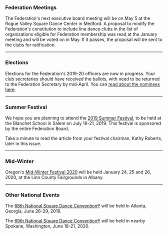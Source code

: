 ### Federation Meetings

The Federation's next executive board meeting will be on May 5 at the Rogue Valley Square Dance Center in Medford.  A proposal to modify the Federation's constitution to include line dance clubs in the list of organizations eligible for Federation membership was read at the January meeting and will be voted on in May.  If it passes, the proposal will be sent to the clubs for ratification.

----

### Elections

Elextions for the Federation's 2019-20 officers are now in progress.  Your club secretaries should have received the ballots, with need to be returned to the Federation Secretary by mid-April.  You can [read about the nominees here](http://ofn.club/content/2019-03/nominees.html).

----

### Summer Festival

We hope you are planning to attend
the [2019 Summer Festival](http://2019.oregonsummerfestival.org), to be held at the Blanchet School in Salem on July 19-21, 2019.  This festival is sponsored by the entire Federation Board.

Take a minute to read the article from your festival chairman, Kathy Roberts, later in this issue.

----

### Mid-Winter

Oregon's [Mid-Winter Festival 2020](http://midwinterfestival.com) will be held January 24, 25 and 26, 2020, at the Linn County Fairgrounds in Albany.

---

### Other National Events

The [68th National Square Dance Convention&reg;](https://www.68nsdc.com/) will be held in Atlanta, Georgia, June 26-29, 2019.

The [69th National Square Dance Convention&reg;](https://www.69nsdc.com/) will be held in nearby Spokane, Washington, June 18-21, 2020.

